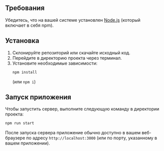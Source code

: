 ## Требования

Убедитесь, что на вашей системе установлен [Node.js](https://nodejs.org/) (который включает в себя npm).

## Установка

1. Склонируйте репозиторий или скачайте исходный код.
2. Перейдите в директорию проекта через терминал.
3. Установите необходимые зависимости:
   ```bash
   npm install
   ```
   (или `npm i`)

## Запуск приложения

Чтобы запустить сервер, выполните следующую команду в директории проекта:

```bash
npm run start
```

После запуска сервера приложение обычно доступно в вашем веб-браузере по адресу `http://localhost:3000` (или по порту, указанному в вашем приложении). 
